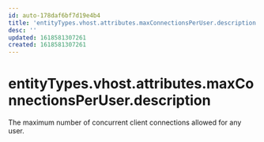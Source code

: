 ```yaml
---
id: auto-178daf6bf7d19e4b4
title: 'entityTypes.vhost.attributes.maxConnectionsPerUser.description'
desc: ''
updated: 1618581307261
created: 1618581307261
---
```

# entityTypes.vhost.attributes.maxConnectionsPerUser.description

The maximum number of concurrent client connections allowed for any user.